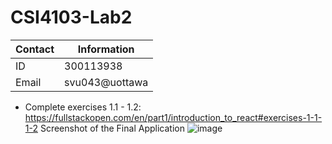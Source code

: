 # CSI4103-Lab2

| Contact      | Information |
| ----------- | ----------- |
| ID      | 300113938       |
| Email   | svu043@uottawa        |

* Complete exercises 1.1 - 1.2: https://fullstackopen.com/en/part1/introduction_to_react#exercises-1-1-1-2 
Screenshot of the Final Application
![image](https://user-images.githubusercontent.com/71732942/213949147-7f41e979-4889-4f37-9d28-66576d3d780c.png)
